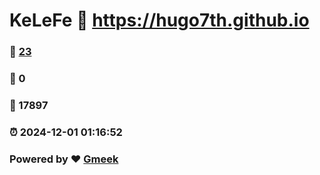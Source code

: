 # KeLeFe :link: https://hugo7th.github.io 
### :page_facing_up: [23](https://hugo7th.github.io/tag.html) 
### :speech_balloon: 0 
### :hibiscus: 17897 
### :alarm_clock: 2024-12-01 01:16:52 
### Powered by :heart: [Gmeek](https://github.com/Meekdai/Gmeek)
